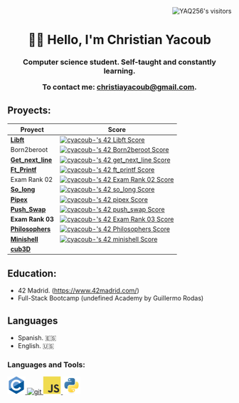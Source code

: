 <p align="right">
	<img alt="YAQ256's visitors" src="https://komarev.com/ghpvc/?username=YAQ256&color=0065bd&style=flat&label=visitors" />
</p>

<h1 align="center"> 👋🏽 Hello, I'm Christian Yacoub</h1>

<h3 align="center">Computer science student. Self-taught and constantly learning.

To contact me: christiayacoub@gmail.com.
 </h3>

## Proyects:

|Proyect|Score|
|-------|-----|
|[**Libft**](https://github.com/YAQ256/Libft)|[![cyacoub-'s 42 Libft Score](https://badge42.vercel.app/api/v2/cl9ecbw3700400gm9lmf71vrz/project/2778493)](https://github.com/JaeSeoKim/badge42)
|Born2beroot|[![cyacoub-'s 42 Born2beroot Score](https://badge42.vercel.app/api/v2/cl9ecbw3700400gm9lmf71vrz/project/2866882)](https://github.com/JaeSeoKim/badge42)
|[**Get_next_line**](https://github.com/YAQ256/get_next_line)|[![cyacoub-'s 42 get_next_line Score](https://badge42.vercel.app/api/v2/cl9ecbw3700400gm9lmf71vrz/project/2866884)](https://github.com/JaeSeoKim/badge42)
|[**Ft_Printf**](https://github.com/YAQ256/ft_printf)|[![cyacoub-'s 42 ft_printf Score](https://badge42.vercel.app/api/v2/cl9ecbw3700400gm9lmf71vrz/project/2866883)](https://github.com/JaeSeoKim/badge42)
|Exam Rank 02|[![cyacoub-'s 42 Exam Rank 02 Score](https://badge42.vercel.app/api/v2/cl9ecbw3700400gm9lmf71vrz/project/2915549)](https://github.com/JaeSeoKim/badge42)
|[**So_long**](https://github.com/YAQ256/so_long)|[![cyacoub-'s 42 so_long Score](https://badge42.vercel.app/api/v2/cl9ecbw3700400gm9lmf71vrz/project/2999257)](https://github.com/JaeSeoKim/badge42)
|[**Pipex**](https://github.com/YAQ256/pipex)|[![cyacoub-'s 42 pipex Score](https://badge42.vercel.app/api/v2/cl9ecbw3700400gm9lmf71vrz/project/3023530)](https://github.com/JaeSeoKim/badge42)
|[**Push_Swap**](https://github.com/YAQ256/push_swap)|[![cyacoub-'s 42 push_swap Score](https://badge42.vercel.app/api/v2/cl9ecbw3700400gm9lmf71vrz/project/3023531)](https://github.com/JaeSeoKim/badge42)
|**Exam Rank 03**|[![cyacoub-'s 42 Exam Rank 03 Score](https://badge42.vercel.app/api/v2/cl9ecbw3700400gm9lmf71vrz/project/3055608)](https://github.com/JaeSeoKim/badge42)
|[**Philosophers**](https://github.com/YAQ256/philosophers)|[![cyacoub-'s 42 Philosophers Score](https://badge42.vercel.app/api/v2/cl9ecbw3700400gm9lmf71vrz/project/3055628)](https://github.com/JaeSeoKim/badge42)
|[**Minishell**](https://github.com/YAQ256/minishell)|[![cyacoub-'s 42 minishell Score](https://badge42.vercel.app/api/v2/cl9ecbw3700400gm9lmf71vrz/project/3109739)](https://github.com/JaeSeoKim/badge42)
|[**cub3D**](https://github.com/YAQ256/cub3d)|

## Education:
* 42 Madrid. (https://www.42madrid.com/)
* Full-Stack Bootcamp (undefined Academy by Guillermo Rodas)

## Languages
* Spanish. 🇪🇸
* English. 🇺🇸

<h3 align="left">Languages and Tools:</h3>
<p align="left"> <a href="https://www.cprogramming.com/" target="_blank" rel="noreferrer"> <img src="https://raw.githubusercontent.com/devicons/devicon/master/icons/c/c-original.svg" alt="c" width="40" height="40"/> </a> <a href="https://git-scm.com/" target="_blank" rel="noreferrer"> <img src="https://www.vectorlogo.zone/logos/git-scm/git-scm-icon.svg" alt="git" width="40" height="40"/> </a> <a href="https://developer.mozilla.org/en-US/docs/Web/JavaScript" target="_blank" rel="noreferrer"> <img src="https://raw.githubusercontent.com/devicons/devicon/master/icons/javascript/javascript-original.svg" alt="javascript" width="40" height="40"/> </a> <a href="https://www.python.org" target="_blank" rel="noreferrer"> <img src="https://raw.githubusercontent.com/devicons/devicon/master/icons/python/python-original.svg" alt="python" width="40" height="40"/> </a> </p>
